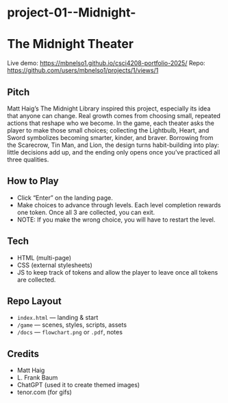 # project-01--Midnight-
# The Midnight Theater 

Live demo: https://mbnelso1.github.io/csci4208-portfolio-2025/
Repo: https://github.com/users/mbnelso1/projects/1/views/1

## Pitch
Matt Haig’s The Midnight Library inspired this project, especially its idea that anyone can change. Real growth comes from choosing small, repeated actions that reshape who we become. In the game, each theater asks the player to make those small choices; collecting the Lightbulb, Heart, and Sword symbolizes becoming smarter, kinder, and braver. Borrowing from the Scarecrow, Tin Man, and Lion, the design turns habit-building into play: little decisions add up, and the ending only opens once you’ve practiced all three qualities. 

## How to Play
- Click “Enter” on the landing page.
- Make choices to advance through levels. Each level completion rewards one token. Once all 3 are collected, you can exit. 
- NOTE: If you make the wrong choice, you will have to restart the level. 

## Tech
- HTML (multi-page)
- CSS (external stylesheets)
- JS to keep track of tokens and allow the player to leave once all tokens are collected. 

## Repo Layout
- `index.html` — landing & start
- `/game` — scenes, styles, scripts, assets
- `/docs` — `flowchart.png` or `.pdf`, notes

## Credits
- Matt Haig
- L. Frank Baum
- ChatGPT (used it to create themed images)
- tenor.com (for gifs)
